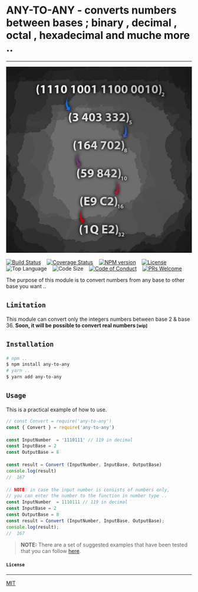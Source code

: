 # ANY-TO-ANY - converts numbers between bases ; binary , decimal , octal , hexadecimal and muche more ..  
---

![imed-jaberi](logo.jpg)

[![Build Status][travis-badge]][travis-url] &nbsp;&nbsp;
[![Coverage Status][coveralls-badge]][coveralls-url] &nbsp;&nbsp;
[![NPM version][npm-badge]][npm-url] &nbsp;&nbsp;
[![License][license-badge]][license-url] &nbsp;&nbsp;
![Top Language][top-language-badge] &nbsp;&nbsp;
![Code Size][code-size-badge] &nbsp;&nbsp;
[![Code of Conduct][coc-badge]][coc-url] &nbsp;&nbsp;
[![PRs Welcome][pr-badge]][pr-url] &nbsp;&nbsp;


[travis-badge]: https://travis-ci.org/3imed-jaberi/any-to-any.svg?branch=master
[travis-url]: https://travis-ci.org/3imed-jaberi/any-to-any

[coveralls-badge]: https://coveralls.io/repos/github/3imed-jaberi/any-to-any/badge.svg?branch=master
[coveralls-url]: https://coveralls.io/github/3imed-jaberi/any-to-any?branch=master

[npm-badge]: https://img.shields.io/npm/v/any-to-any.svg
[npm-url]: https://www.npmjs.com/package/any-to-any

[license-badge]: https://img.shields.io/badge/license-MIT-green.svg
[license-url]: https://github.com/3imed-jaberi/any-to-any/blob/master/LICENSE

[top-language-badge]: https://img.shields.io/github/languages/top/3imed-jaberi/any-to-any

[code-size-badge]: https://img.shields.io/github/languages/code-size/3imed-jaberi/any-to-any

[coc-badge]: https://img.shields.io/badge/code%20of-conduct-ff69b4.svg
[coc-url]: https://github.com/3imed-jaberi/any-to-any/blob/master/CODE_OF_CONDUCT.md

[pr-badge]: https://img.shields.io/badge/PRs-welcome-brightgreen.svg
[pr-url]: https://github.com/3imed-jaberi/any-to-any/blob/master/CONTRIBUTING.md


The purpose of this module is to convert numbers from any base to other base you want ..


## `Limitation`

This module can convert only the integers numbers between base 2 & base 36.
**Soon, it will be possible to convert real numbers <small>[wip]</small>**


## `Installation`

```bash
# npm ..
$ npm install any-to-any
# yarn ..
$ yarn add any-to-any
```


## `Usage`

This is a practical example of how to use.

```javascript
// const Convert = require('any-to-any')
const { Convert } = require('any-to-any')

const InputNumber  = '1110111' // 119 in decimal
const InputBase = 2
const OutputBase = 8

const result = Convert (InputNumber, InputBase, OutputBase)
console.log(result)
//  167

// NOTE: in case the input number is consists of numbers only,
// you can enter the number to the function in number type ..
const InputNumber  = 1110111 // 119 in decimal
const InputBase = 2
const OutputBase = 8
const result = Convert (InputNumber, InputBase, OutputBase); 
console.log(result);
//  167

```

> **NOTE:** There are a set of suggested examples that have been tested that you can follow [here](https://github.com/3imed-jaberi/any-to-any/blob/master/test/test.spec.ts).


#### `License`
---

[MIT](LICENSE)
